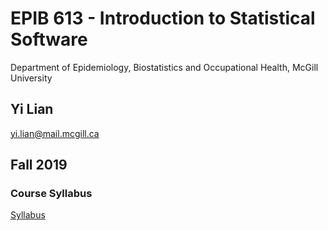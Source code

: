 # EPIB 613 - Introduction to Statistical Software
Department of Epidemiology, Biostatistics and Occupational Health, McGill University
## Yi Lian
yi.lian@mail.mcgill.ca

## Fall 2019
### Course Syllabus
[Syllabus](EPIB613_Syllabus_2019.pdf)
